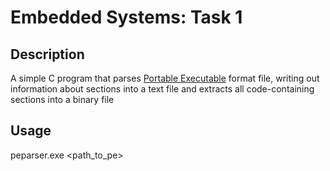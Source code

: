 # Embedded Systems: Task 1

## Description

A simple C program that parses [Portable Executable](https://en.wikipedia.org/wiki/Portable_Executable) format file, writing out information about sections into a text file and extracts all code-containing sections into a binary file

## Usage

peparser.exe <path_to_pe>